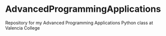 # AdvancedProgrammingApplications
Repository for my Advanced Programming Applications Python class at Valencia College
